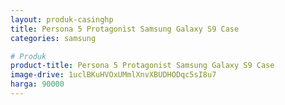 ```yaml
---
layout: produk-casinghp
title: Persona 5 Protagonist Samsung Galaxy S9 Case
categories: samsung

# Produk
product-title: Persona 5 Protagonist Samsung Galaxy S9 Case
image-drive: 1uclBKuHVOxUMmlXnvXBUDHODqc5sI8u7
harga: 90000
---
```

